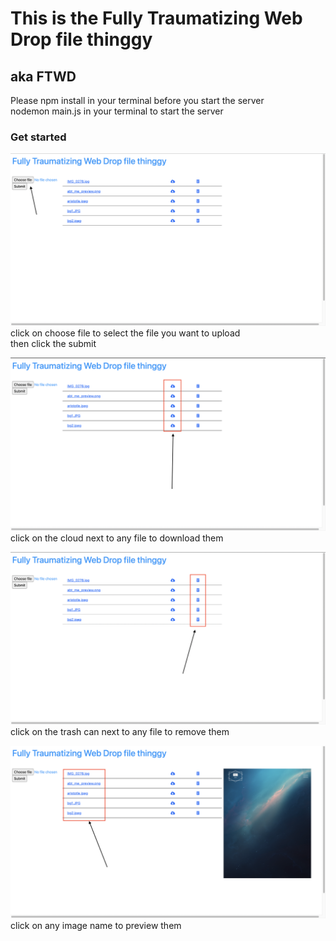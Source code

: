 # This is the Fully Traumatizing Web Drop file thinggy  
  
## aka FTWD  
Please npm install in your terminal before you start the server  
nodemon main.js in your terminal to start the server  
  
### Get started  
![upload](./upload.png)  
click on choose file to select the file you want to upload  
then click the submit  

![download](./download.png)  
click on the cloud next to any file to download them  

![remove](./delete.png)  
click on the trash can next to any file to remove them  

![preview](./preview.png)  
click on any image name to preview them